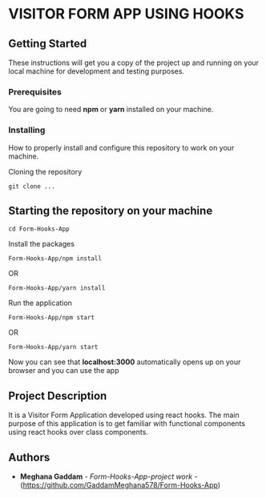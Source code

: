 # VISITOR FORM APP USING HOOKS

## Getting Started

These instructions will get you a copy of the project up and running on your local machine for development and testing purposes.

### Prerequisites

You are going to need **npm** or **yarn** installed on your machine.

### Installing

How to properly install and configure this repository to work on your machine.

Cloning the repository

```
git clone ...
```

## Starting the repository on your machine

```
cd Form-Hooks-App
```

Install the packages

```
Form-Hooks-App/npm install
```

OR

```
Form-Hooks-App/yarn install

```

Run the application

```
Form-Hooks-App/npm start
```

OR

```
Form-Hooks-App/yarn start
```

Now you can see that **localhost:3000** automatically opens up on your browser and you can use the app

## Project Description

It is a Visitor Form Application developed using react hooks. The main purpose of this application is to get familiar with functional components using react hooks over class components.

## Authors

- **Meghana Gaddam** - _Form-Hooks-App-project work_ - (https://github.com/GaddamMeghana578/Form-Hooks-App)
